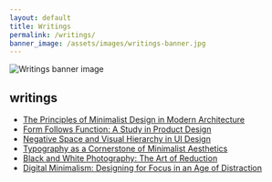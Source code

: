 ```yaml
---
layout: default
title: Writings
permalink: /writings/
banner_image: /assets/images/writings-banner.jpg
---
```


<!-- Custom CSS for just this page -->
<link rel="stylesheet" href="{{ '/assets/css/writings.css' | relative_url }}">

<main>
  <section class="banner">
    <img src="{{ page.banner_image }}" alt="Writings banner image">
  </section>
  
  <section class="content">
    <h1>writings</h1>
    <ul class="writings-list">
      <li><a href="/articles/minimalist-design-architecture">The Principles of Minimalist Design in Modern Architecture</a></li>
      <li><a href="/articles/form-follows-function">Form Follows Function: A Study in Product Design</a></li>
      <li><a href="/articles/negative-space-ui-design">Negative Space and Visual Hierarchy in UI Design</a></li>
      <li><a href="/articles/typography-minimalist-aesthetics">Typography as a Cornerstone of Minimalist Aesthetics</a></li>
      <li><a href="/articles/black-white-photography">Black and White Photography: The Art of Reduction</a></li>
      <li><a href="/articles/digital-minimalism">Digital Minimalism: Designing for Focus in an Age of Distraction</a></li>
    </ul>
  </section>
</main>

<!-- Custom JavaScript for this page -->
<script src="{{ '/assets/js/writings.js' | relative_url }}"></script>
